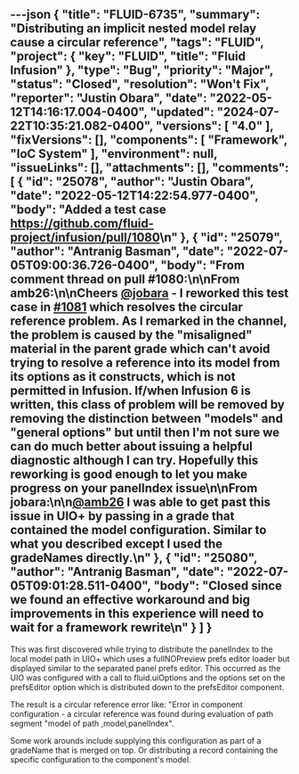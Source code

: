 ---json
{
  "title": "FLUID-6735",
  "summary": "Distributing an implicit nested model relay cause a circular reference",
  "tags": "FLUID",
  "project": {
    "key": "FLUID",
    "title": "Fluid Infusion"
  },
  "type": "Bug",
  "priority": "Major",
  "status": "Closed",
  "resolution": "Won't Fix",
  "reporter": "Justin Obara",
  "date": "2022-05-12T14:16:17.004-0400",
  "updated": "2024-07-22T10:35:21.082-0400",
  "versions": [
    "4.0"
  ],
  "fixVersions": [],
  "components": [
    "Framework",
    "IoC System"
  ],
  "environment": null,
  "issueLinks": [],
  "attachments": [],
  "comments": [
    {
      "id": "25078",
      "author": "Justin Obara",
      "date": "2022-05-12T14:22:54.977-0400",
      "body": "Added a test case <https://github.com/fluid-project/infusion/pull/1080>\n"
    },
    {
      "id": "25079",
      "author": "Antranig Basman",
      "date": "2022-07-05T09:00:36.726-0400",
      "body": "From comment thread on pull #1080:\n\nFrom amb26:\n\nCheers [@jobara](https://github.com/jobara) - I reworked this test case in [#1081](https://github.com/fluid-project/infusion/pull/1081) which resolves the circular reference problem. As I remarked in the channel, the problem is caused by the \"misaligned\" material in the parent grade which can't avoid trying to resolve a reference into its model from its options as it constructs, which is not permitted in Infusion. If/when Infusion 6 is written, this class of problem will be removed by removing the distinction between \"models\" and \"general options\" but until then I'm not sure we can do much better about issuing a helpful diagnostic although I can try. Hopefully this reworking is good enough to let you make progress on your panelIndex issue\n\nFrom jobara:\n\n[@amb26](https://github.com/amb26) I was able to get past this issue in UIO+ by passing in a grade that contained the model configuration. Similar to what you described except I used the gradeNames directly.\n"
    },
    {
      "id": "25080",
      "author": "Antranig Basman",
      "date": "2022-07-05T09:01:28.511-0400",
      "body": "Closed since we found an effective workaround and big improvements in this experience will need to wait for a framework rewrite\n"
    }
  ]
}
---
This was first discovered while trying to distribute the panelIndex to the local model path in UIO+ which uses a fullNOPreview prefs editor loader but displayed similar to the separated panel prefs editor. This occurred as the UIO was configured with a call to fluid.uiOptions and the options set on the prefsEditor option which is distributed down to the prefsEditor component.

The result is a circular reference error like: "Error in component configuration - a circular reference was found during evaluation of path segment "model of path ,model,panelIndex".

Some work arounds include supplying this configuration as part of a gradeName that is merged on top. Or distributing a record containing the specific configuration to the component's model.

        
